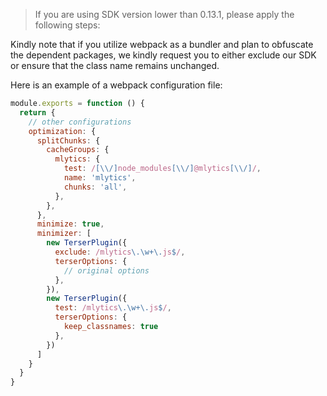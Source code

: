 > If you are using SDK version lower than 0.13.1, please apply the following steps:

Kindly note that if you utilize webpack as a bundler and plan to obfuscate the dependent packages, we kindly request you to either exclude our SDK or ensure that the class name remains unchanged.

Here is an example of a webpack configuration file:

```javascript
module.exports = function () {
  return {
    // other configurations
    optimization: {
      splitChunks: {
        cacheGroups: {
          mlytics: {
            test: /[\\/]node_modules[\\/]@mlytics[\\/]/,
            name: 'mlytics',
            chunks: 'all',
          },
        },
      },
      minimize: true,
      minimizer: [
        new TerserPlugin({
          exclude: /mlytics\.\w+\.js$/,
          terserOptions: {
            // original options
          },
        }),
        new TerserPlugin({
          test: /mlytics\.\w+\.js$/,
          terserOptions: {
            keep_classnames: true
          },
        })
      ]
    }
  }
}
```

